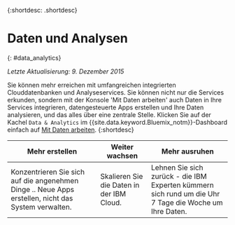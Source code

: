 {:shortdesc: .shortdesc} 

# Daten und Analysen
{: #data_analytics}

*Letzte Aktualisierung: 9. Dezember 2015*

Sie können mehr erreichen mit umfangreichen integrierten Clouddatenbanken und Analyseservices. Sie können nicht nur die Services erkunden, sondern mit der Konsole 'Mit Daten arbeiten' auch Daten in Ihre Services integrieren, datengesteuerte Apps erstellen und Ihre Daten analysieren, und das alles über eine zentrale Stelle. Klicken Sie auf der Kachel `Data & Analytics` im {{site.data.keyword.Bluemix_notm}}-Dashboard einfach auf [Mit Daten arbeiten](https://console.ng.bluemix.net/data/services/).
{:shortdesc}


Mehr erstellen | Weiter wachsen | Mehr ausruhen
---- | ---- | ----
Konzentrieren Sie sich auf die angenehmen Dinge .. Neue Apps erstellen, nicht das System verwalten. | Skalieren Sie die Daten in der IBM Cloud. | Lehnen Sie sich zurück -  die IBM Experten kümmern sich rund um die Uhr 7 Tage die Woche um Ihre Daten.

